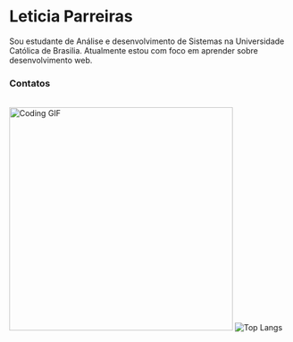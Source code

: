 # Leticia Parreiras
Sou estudante de Análise e desenvolvimento de Sistemas na Universidade Católica de Brasilia. Atualmente estou com foco em aprender sobre desenvolvimento web.
### Contatos
<div>
  <a href="https://www.linkedin.com/in/letícia-ximenes/"><img src="https://img.shields.io/badge/LinkedIn-0077B5?style=for-the-badge&logo=linkedin&logoColor=white" alt=""></a>
  <a href="mailto:leticia.ximenesparreiras@gmail.com"><img src="https://img.shields.io/badge/Gmail-D14836?style=for-the-badge&logo=gmail&logoColor=white" alt=""></a>
  <a></a>
</div>

<div> 
  <img src="https://user-images.githubusercontent.com/74038190/221352975-94759904-aa4c-4032-a8ab-b546efb9c478.gif" alt="Coding GIF" width="400"/> 
  <img src="https://github-readme-stats.vercel.app/api/top-langs/?username=LeticiaParreiras&layout=compact&theme=dark" alt="Top Langs">
</div>
